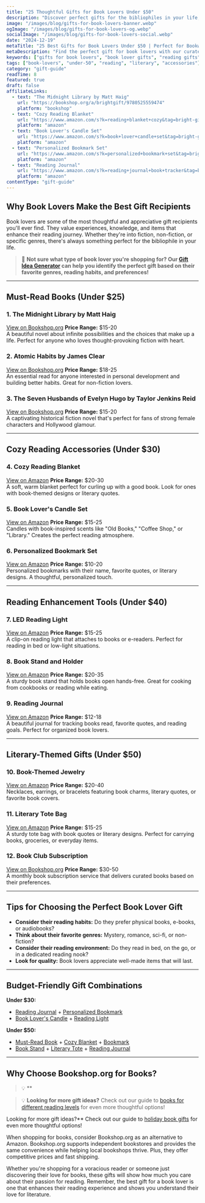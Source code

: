 ```yaml
---
title: "25 Thoughtful Gifts for Book Lovers Under $50"
description: "Discover perfect gifts for the bibliophiles in your life, from cozy reading accessories to must-read books that will delight any bookworm."
image: "/images/blog/gifts-for-book-lovers-banner.webp"
ogImage: "/images/blog/gifts-for-book-lovers-og.webp"
socialImage: "/images/blog/gifts-for-book-lovers-social.webp"
date: "2024-12-19"
metaTitle: "25 Best Gifts for Book Lovers Under $50 | Perfect for Bookworms"
metaDescription: "Find the perfect gift for book lovers with our curated list of 25 thoughtful presents under $50. From cozy reading accessories to must-read books."
keywords: ["gifts for book lovers", "book lover gifts", "reading gifts", "literary gifts", "book club gifts", "reading accessories"]
tags: ["book-lovers", "under-50", "reading", "literary", "accessories"]
category: "gift-guide"
readTime: 8
featured: true
draft: false
affiliateLinks:
  - text: "The Midnight Library by Matt Haig"
    url: "https://bookshop.org/a/brightgift/9780525559474"
    platform: "bookshop"
  - text: "Cozy Reading Blanket"
    url: "https://www.amazon.com/s?k=reading+blanket+cozy&tag=bright-gift-20"
    platform: "amazon"
  - text: "Book Lover's Candle Set"
    url: "https://www.amazon.com/s?k=book+lover+candle+set&tag=bright-gift-20"
    platform: "amazon"
  - text: "Personalized Bookmark Set"
    url: "https://www.amazon.com/s?k=personalized+bookmark+set&tag=bright-gift-20"
    platform: "amazon"
  - text: "Reading Journal"
    url: "https://www.amazon.com/s?k=reading+journal+book+tracker&tag=bright-gift-20"
    platform: "amazon"
contentType: "gift-guide"
---
```


## Why Book Lovers Make the Best Gift Recipients

Book lovers are some of the most thoughtful and appreciative gift recipients you'll ever find. They value experiences, knowledge, and items that enhance their reading journey. Whether they're into fiction, non-fiction, or specific genres, there's always something perfect for the bibliophile in your life.

> 🎯 **Not sure what type of book lover you're shopping for? Our [Gift Idea Generator](https://bright-gift.com) can help you identify the perfect gift based on their favorite genres, reading habits, and preferences!**

---

## Must-Read Books (Under $25)

### 1. The Midnight Library by Matt Haig
<a href="https://bookshop.org/a/brightgift/9780525559474" class="amazon-link" target="_blank" rel="noopener">View on Bookshop.org</a>
**Price Range:** $15-20  
A beautiful novel about infinite possibilities and the choices that make up a life. Perfect for anyone who loves thought-provoking fiction with heart.

### 2. Atomic Habits by James Clear
<a href="https://bookshop.org/a/brightgift/9780735211292" class="amazon-link" target="_blank" rel="noopener">View on Bookshop.org</a>
**Price Range:** $18-25  
An essential read for anyone interested in personal development and building better habits. Great for non-fiction lovers.

### 3. The Seven Husbands of Evelyn Hugo by Taylor Jenkins Reid
<a href="https://bookshop.org/a/brightgift/9781501161933" class="amazon-link" target="_blank" rel="noopener">View on Bookshop.org</a>
**Price Range:** $15-20  
A captivating historical fiction novel that's perfect for fans of strong female characters and Hollywood glamour.

---

## Cozy Reading Accessories (Under $30)

### 4. Cozy Reading Blanket
<a href="https://www.amazon.com/s?k=reading+blanket+cozy&tag=bright-gift-20" class="amazon-link" target="_blank" rel="noopener">View on Amazon</a>
**Price Range:** $20-30  
A soft, warm blanket perfect for curling up with a good book. Look for ones with book-themed designs or literary quotes.

### 5. Book Lover's Candle Set
<a href="https://www.amazon.com/s?k=book+lover+candle+set&tag=bright-gift-20" class="amazon-link" target="_blank" rel="noopener">View on Amazon</a>
**Price Range:** $15-25  
Candles with book-inspired scents like "Old Books," "Coffee Shop," or "Library." Creates the perfect reading atmosphere.

### 6. Personalized Bookmark Set
<a href="https://www.amazon.com/s?k=personalized+bookmark+set&tag=bright-gift-20" class="amazon-link" target="_blank" rel="noopener">View on Amazon</a>
**Price Range:** $10-20  
Personalized bookmarks with their name, favorite quotes, or literary designs. A thoughtful, personalized touch.

---

## Reading Enhancement Tools (Under $40)

### 7. LED Reading Light
<a href="https://www.amazon.com/s?k=led+reading+light+clip&tag=bright-gift-20" class="amazon-link" target="_blank" rel="noopener">View on Amazon</a>
**Price Range:** $15-25  
A clip-on reading light that attaches to books or e-readers. Perfect for reading in bed or low-light situations.

### 8. Book Stand and Holder
<a href="https://www.amazon.com/s?k=book+stand+holder&tag=bright-gift-20" class="amazon-link" target="_blank" rel="noopener">View on Amazon</a>
**Price Range:** $20-35  
A sturdy book stand that holds books open hands-free. Great for cooking from cookbooks or reading while eating.

### 9. Reading Journal
<a href="https://www.amazon.com/s?k=reading+journal+book+tracker&tag=bright-gift-20" class="amazon-link" target="_blank" rel="noopener">View on Amazon</a>
**Price Range:** $12-18  
A beautiful journal for tracking books read, favorite quotes, and reading goals. Perfect for organized book lovers.

---

## Literary-Themed Gifts (Under $50)

### 10. Book-Themed Jewelry
<a href="https://www.amazon.com/s?k=book+themed+jewelry&tag=bright-gift-20" class="amazon-link" target="_blank" rel="noopener">View on Amazon</a>
**Price Range:** $20-40  
Necklaces, earrings, or bracelets featuring book charms, literary quotes, or favorite book covers.

### 11. Literary Tote Bag
<a href="https://www.amazon.com/s?k=literary+tote+bag+book+quotes&tag=bright-gift-20" class="amazon-link" target="_blank" rel="noopener">View on Amazon</a>
**Price Range:** $15-25  
A sturdy tote bag with book quotes or literary designs. Perfect for carrying books, groceries, or everyday items.

### 12. Book Club Subscription
<a href="https://bookshop.org/search?keywords=book+club+subscription&affiliate=brightgift" class="amazon-link" target="_blank" rel="noopener">View on Bookshop.org</a>
**Price Range:** $30-50  
A monthly book subscription service that delivers curated books based on their preferences.

---

## Tips for Choosing the Perfect Book Lover Gift

- **Consider their reading habits:** Do they prefer physical books, e-books, or audiobooks?
- **Think about their favorite genres:** Mystery, romance, sci-fi, or non-fiction?
- **Consider their reading environment:** Do they read in bed, on the go, or in a dedicated reading nook?
- **Look for quality:** Book lovers appreciate well-made items that will last.

---

## Budget-Friendly Gift Combinations

**Under $30:**
- [Reading Journal](https://www.amazon.com/s?k=reading+journal+book+tracker&tag=bright-gift-20) + [Personalized Bookmark](https://www.amazon.com/s?k=personalized+bookmark&tag=bright-gift-20)
- [Book Lover's Candle](https://www.amazon.com/s?k=book+lover+candle&tag=bright-gift-20) + [Reading Light](https://www.amazon.com/s?k=reading+light&tag=bright-gift-20)

**Under $50:**
- [Must-Read Book](https://bookshop.org/a/brightgift/9780525559474) + [Cozy Blanket](https://www.amazon.com/s?k=reading+blanket&tag=bright-gift-20) + [Bookmark](https://www.amazon.com/s?k=bookmark+set&tag=bright-gift-20)
- [Book Stand](https://www.amazon.com/s?k=book+stand&tag=bright-gift-20) + [Literary Tote](https://www.amazon.com/s?k=literary+tote+bag&tag=bright-gift-20) + [Reading Journal](https://www.amazon.com/s?k=reading+journal+book+tracker&tag=bright-gift-20)

---

## Why Choose Bookshop.org for Books?



> 💡 **

> 💡 **Looking for more gift ideas?** Check out our guide to [books for different reading levels](/blog/best-books-for-different-reading-levels) for even more thoughtful options!

Looking for more gift ideas?** Check out our guide to [holiday book gifts](/blog/25-books-to-gift-this-holiday-season) for even more thoughtful options!

When shopping for books, consider Bookshop.org as an alternative to Amazon. Bookshop.org supports independent bookstores and provides the same convenience while helping local bookshops thrive. Plus, they offer competitive prices and fast shipping.

Whether you're shopping for a voracious reader or someone just discovering their love for books, these gifts will show how much you care about their passion for reading. Remember, the best gift for a book lover is one that enhances their reading experience and shows you understand their love for literature. 